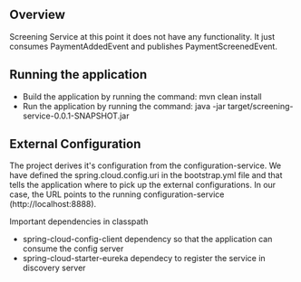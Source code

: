 ## Overview
Screening Service at this point it does not have any functionality. It just consumes PaymentAddedEvent and publishes PaymentScreenedEvent.

## Running the application
* Build the application by running the command: mvn clean install
* Run the application by running the command: java -jar target/screening-service-0.0.1-SNAPSHOT.jar

## External Configuration
The project derives it's configuration from the configuration-service. We have defined the spring.cloud.config.uri in the bootstrap.yml file and that tells the application where to pick up the external configurations. In our case, the URL points to the running configuration-service (http://localhost:8888). 

Important dependencies in classpath
* spring-cloud-config-client dependency so that the application can consume the config server
* spring-cloud-starter-eureka dependecy to register the service in discovery server
